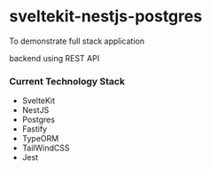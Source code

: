 # sveltekit-nestjs-postgres

To demonstrate full stack application

backend using REST API
 
### Current Technology Stack
* SvelteKit
* NestJS
* Postgres
* Fastify
* TypeORM
* TailWindCSS
* Jest